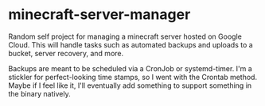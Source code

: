 # minecraft-server-manager

Random self project for managing a minecraft server hosted on Google Cloud.
This will handle tasks such as automated backups and uploads to a bucket, server recovery, and more.

Backups are meant to be scheduled via a CronJob or systemd-timer. I'm a stickler for perfect-looking time stamps,
so I went with the Crontab method. Maybe if I feel like it, I'll eventually add something to support something
in the binary natively.
